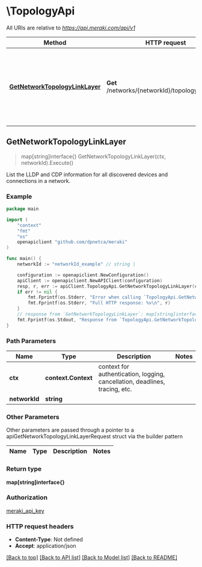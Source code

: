 # \TopologyApi

All URIs are relative to *https://api.meraki.com/api/v1*

Method | HTTP request | Description
------------- | ------------- | -------------
[**GetNetworkTopologyLinkLayer**](TopologyApi.md#GetNetworkTopologyLinkLayer) | **Get** /networks/{networkId}/topology/linkLayer | List the LLDP and CDP information for all discovered devices and connections in a network.



## GetNetworkTopologyLinkLayer

> map[string]interface{} GetNetworkTopologyLinkLayer(ctx, networkId).Execute()

List the LLDP and CDP information for all discovered devices and connections in a network.



### Example

```go
package main

import (
    "context"
    "fmt"
    "os"
    openapiclient "github.com/dpnetca/meraki"
)

func main() {
    networkId := "networkId_example" // string | 

    configuration := openapiclient.NewConfiguration()
    apiClient := openapiclient.NewAPIClient(configuration)
    resp, r, err := apiClient.TopologyApi.GetNetworkTopologyLinkLayer(context.Background(), networkId).Execute()
    if err != nil {
        fmt.Fprintf(os.Stderr, "Error when calling `TopologyApi.GetNetworkTopologyLinkLayer``: %v\n", err)
        fmt.Fprintf(os.Stderr, "Full HTTP response: %v\n", r)
    }
    // response from `GetNetworkTopologyLinkLayer`: map[string]interface{}
    fmt.Fprintf(os.Stdout, "Response from `TopologyApi.GetNetworkTopologyLinkLayer`: %v\n", resp)
}
```

### Path Parameters


Name | Type | Description  | Notes
------------- | ------------- | ------------- | -------------
**ctx** | **context.Context** | context for authentication, logging, cancellation, deadlines, tracing, etc.
**networkId** | **string** |  | 

### Other Parameters

Other parameters are passed through a pointer to a apiGetNetworkTopologyLinkLayerRequest struct via the builder pattern


Name | Type | Description  | Notes
------------- | ------------- | ------------- | -------------


### Return type

**map[string]interface{}**

### Authorization

[meraki_api_key](../README.md#meraki_api_key)

### HTTP request headers

- **Content-Type**: Not defined
- **Accept**: application/json

[[Back to top]](#) [[Back to API list]](../README.md#documentation-for-api-endpoints)
[[Back to Model list]](../README.md#documentation-for-models)
[[Back to README]](../README.md)

